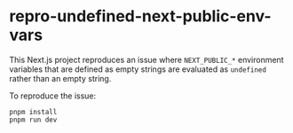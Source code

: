 # repro-undefined-next-public-env-vars

This Next.js project reproduces an issue where `NEXT_PUBLIC_*` environment
variables that are defined as empty strings are evaluated as `undefined` rather
than an empty string.

To reproduce the issue:

```console
pnpm install
pnpm run dev
```
